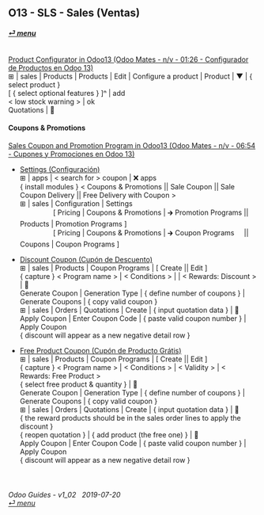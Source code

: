 ## O13 - SLS - Sales (Ventas)
#### [_&#x23CE; menu_](https://github.com/oldyguy/odoo-guides/blob/master/README.md)<br><br>

[Product Configurator in Odoo13 (Odoo Mates - n/v - 01:26 - Configurador de Productos en Odoo 13)](https://youtube.com/embed/W9Ncu2mwqHQ?autoplay=1&start=0&end=0&rel=0)<br>
&#x229E; | sales | Products | Products | Edit | Configure a product | Product | &#x25BC; | { select product }<br>
\[ { select optional features } \]&#x207F; | add<br>
\< low stock warning \> | ok<br>
Quotations | &#x1F4BE;

#### Coupons & Promotions

[Sales Coupon and Promotion Program in Odoo13 (Odoo Mates - n/v - 06:54 - Cupones y Promociones en Odoo 13)](https://youtube.com/embed/W9Ncu2mwqHQ?autoplay=1&start=0&end=0&rel=0)<br>

- [Settings (Configuración)](https://youtube.com/embed/W9Ncu2mwqHQ?autoplay=1&start=0&end=31&rel=0)<br>
&#x229E; | apps | \< search for \> coupon | &#x274C; apps<br>
{ install modules } \< Coupons & Promotions || Sale Coupon || Sale Coupon Delivery || Free Delivery with Coupon \><br>
&#x229E; | sales | Configuration | Settings<br>
&nbsp;&nbsp;&nbsp;&nbsp;&nbsp;&nbsp;&nbsp;&nbsp;&nbsp;&nbsp;&nbsp;&nbsp;&nbsp;&nbsp;&nbsp;&nbsp;&nbsp;\[ Pricing | Coupons & Promotions | &#x1F872; Promotion Programs || Products | Promotion Programs \]<br>
&nbsp;&nbsp;&nbsp;&nbsp;&nbsp;&nbsp;&nbsp;&nbsp;&nbsp;&nbsp;&nbsp;&nbsp;&nbsp;&nbsp;&nbsp;&nbsp;&nbsp;\[ Pricing | Coupons & Promotions | &#x1F872; Coupon Programs &nbsp;&nbsp;&nbsp; || Coupons | Coupon Programs \]<br>

- [Discount Coupon (Cupón de Descuento)](https://youtube.com/embed/W9Ncu2mwqHQ?autoplay=1&start=31&end=2m7s&rel=0)<br>
&#x229E; | sales | Products | Coupon Programs | \[ Create || Edit \]<br>
{ capture } < Program name > | < Conditions > | <Validity > | < Rewards: Discount > | &#x1F4BE;<br>
Generate Coupon | Generation Type | { define number of coupons } | Generate Coupons | { copy valid coupon }<br>
&#x229E; | sales | Orders | Quotations | Create | { input quotation data } | &#x1F4BE;<br>
Apply Coupon | Enter Coupon Code | { paste valid coupon number } | Apply Coupon <br>
{ discount will appear as a new negative detail row }

- [Free Product Coupon (Cupón de Producto Grátis)](https://youtube.com/embed/W9Ncu2mwqHQ?autoplay=1&start=2m7s&end=3m48s&rel=0)<br>
&#x229E; | sales | Products | Coupon Programs | \[ Create || Edit \]<br>
{ capture } < Program name > | < Conditions > | < Validity > | < Rewards: Free Product ><br>
{ select free product & quantity } | &#x1F4BE;<br>
Generate Coupon | Generation Type | { define number of coupons } | Generate Coupons | { copy valid coupon }<br>
&#x229E; | sales | Orders | Quotations | Create | { input quotation data } | &#x1F4BE;<br>
{ the reward products should be in the sales order lines to apply the discount }<br>
{ reopen quotation } | { add product (the free one) } | &#x1F4BE;<br>
Apply Coupon | Enter Coupon Code | { paste valid coupon number } | Apply Coupon <br>
{ discount will appear as a new negative detail row }

###### <br><br>Odoo Guides - v1_02 &nbsp; 2019-07-20<br>[_&#x23CE; menu_](https://github.com/oldyguy/odoo-guides/blob/master/README.md)<br><br>
